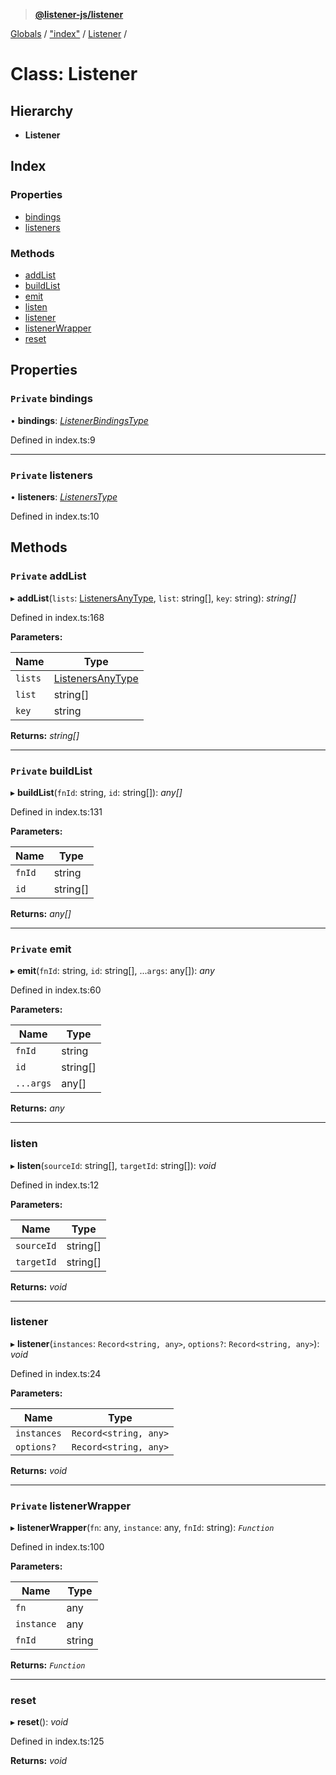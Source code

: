 > **[@listener-js/listener](../README.md)**

[Globals](../globals.md) / ["index"](../modules/_index_.md) / [Listener](_index_.listener.md) /

# Class: Listener

## Hierarchy

* **Listener**

## Index

### Properties

* [bindings](_index_.listener.md#private-bindings)
* [listeners](_index_.listener.md#private-listeners)

### Methods

* [addList](_index_.listener.md#private-addlist)
* [buildList](_index_.listener.md#private-buildlist)
* [emit](_index_.listener.md#private-emit)
* [listen](_index_.listener.md#listen)
* [listener](_index_.listener.md#listener)
* [listenerWrapper](_index_.listener.md#private-listenerwrapper)
* [reset](_index_.listener.md#reset)

## Properties

### `Private` bindings

• **bindings**: *[ListenerBindingsType](../modules/_index_.md#listenerbindingstype)*

Defined in index.ts:9

___

### `Private` listeners

• **listeners**: *[ListenersType](../modules/_index_.md#listenerstype)*

Defined in index.ts:10

## Methods

### `Private` addList

▸ **addList**(`lists`: [ListenersAnyType](../modules/_index_.md#listenersanytype), `list`: string[], `key`: string): *string[]*

Defined in index.ts:168

**Parameters:**

Name | Type |
------ | ------ |
`lists` | [ListenersAnyType](../modules/_index_.md#listenersanytype) |
`list` | string[] |
`key` | string |

**Returns:** *string[]*

___

### `Private` buildList

▸ **buildList**(`fnId`: string, `id`: string[]): *any[]*

Defined in index.ts:131

**Parameters:**

Name | Type |
------ | ------ |
`fnId` | string |
`id` | string[] |

**Returns:** *any[]*

___

### `Private` emit

▸ **emit**(`fnId`: string, `id`: string[], ...`args`: any[]): *any*

Defined in index.ts:60

**Parameters:**

Name | Type |
------ | ------ |
`fnId` | string |
`id` | string[] |
`...args` | any[] |

**Returns:** *any*

___

###  listen

▸ **listen**(`sourceId`: string[], `targetId`: string[]): *void*

Defined in index.ts:12

**Parameters:**

Name | Type |
------ | ------ |
`sourceId` | string[] |
`targetId` | string[] |

**Returns:** *void*

___

###  listener

▸ **listener**(`instances`: `Record<string, any>`, `options?`: `Record<string, any>`): *void*

Defined in index.ts:24

**Parameters:**

Name | Type |
------ | ------ |
`instances` | `Record<string, any>` |
`options?` | `Record<string, any>` |

**Returns:** *void*

___

### `Private` listenerWrapper

▸ **listenerWrapper**(`fn`: any, `instance`: any, `fnId`: string): *`Function`*

Defined in index.ts:100

**Parameters:**

Name | Type |
------ | ------ |
`fn` | any |
`instance` | any |
`fnId` | string |

**Returns:** *`Function`*

___

###  reset

▸ **reset**(): *void*

Defined in index.ts:125

**Returns:** *void*